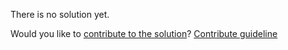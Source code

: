 
There is no solution yet.

Would you like to [contribute to the solution](https://github.com/BFEdev/BFE.dev-solutions/blob/main/question/what-is-the-best-advice-you-have-received_en.md)? [Contribute guideline](https://github.com/BFEdev/BFE.dev-solutions#how-to-contribute)

